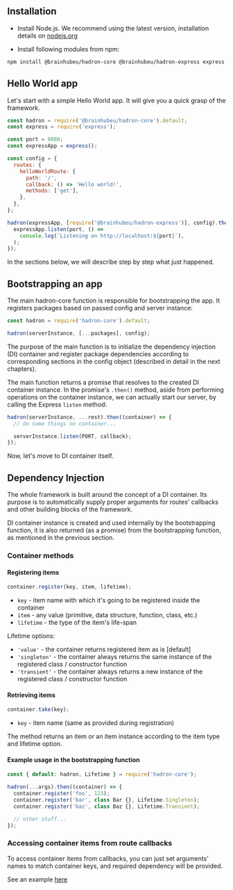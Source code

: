 ## Installation

* Install Node.js. We recommend using the latest version, installation details on [nodejs.org](https://nodejs.org)

* Install following modules from npm:

```bash
npm install @brainhubeu/hadron-core @brainhubeu/hadron-express express --save
```

## Hello World app

Let's start with a simple Hello World app. It will give you a quick grasp of the framework.

```javascript
const hadron = require('@brainhubeu/hadron-core').default;
const express = require('express');

const port = 8080;
const expressApp = express();

const config = {
  routes: {
    helloWorldRoute: {
      path: '/',
      callback: () => 'Hello world!',
      methods: ['get'],
    },
  },
};

hadron(expressApp, [require('@brainhubeu/hadron-express')], config).then(() => {
  expressApp.listen(port, () =>
    console.log(`Listening on http://localhost:${port}`),
  );
});
```

In the sections below, we will describe step by step what just happened.

## Bootstrapping an app

The main hadron-core function is responsible for bootstrapping the app. It registers packages based on passed config and server instance:

```javascript
const hadron = require('hadron-core').default;

hadron(serverInstance, [...packages], config);
```

The purpose of the main function is to initialize the dependency injection (DI) container and register package dependencies according to corresponding sections in the config object (described in detail in the next chapters).

The main function returns a promise that resolves to the created DI container instance. In the promise's `.then()` method, aside from performing operations on the container instance, we can actually start our server, by calling the Express `listen` method:

```javascript
hadron(serverInstance, ...rest).then((container) => {
  // do some things on container...

  serverInstance.listen(PORT, callback);
});
```

Now, let's move to DI container itself.

## Dependency Injection

The whole framework is built around the concept of a DI container. Its purpose is to automatically supply proper arguments for routes' callbacks and other building blocks of the framework.

DI container instance is created and used internally by the bootstrapping function, it is also returned (as a promise) from the bootstrapping function, as mentioned in the previous section.

### Container methods

#### Registering items

```javascript
container.register(key, item, lifetime);
```

* `key` - item name with which it's going to be registered inside the container
* `item` - any value (primitive, data structure, function, class, etc.)
* `lifetime` - the type of the item's life-span

Lifetime options:

* `'value'` - the container returns registered item as is [default]
* `'singleton'` - the container always returns the same instance of the registered class / constructor function
* `'transient'` - the container always returns a new instance of the registered class / constructor function

#### Retrieving items

```javascript
container.take(key);
```

* `key` - item name (same as provided during registration)

The method returns an item or an item instance according to the item type and lifetime option.

#### Example usage in the bootstrapping function

```javascript
const { default: hadron, Lifetime } = require('hadron-core');

hadron(...args).then((container) => {
  container.register('foo', 123);
  container.register('bar', class Bar {}, Lifetime.Singleton);
  container.register('baz', class Baz {}, Lifetime.Transient);

  // other stuff...
});
```

### Accessing container items from route callbacks

To access container items from callbacks, you can just set arguments' names to match container keys, and required dependency will be provided.

See an example [here](../routing/#retrieving-items-from-container-in-callback)
